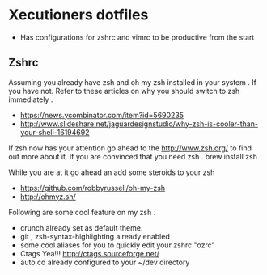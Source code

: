 # Xecutioners dotfiles
* Has configurations for zshrc and vimrc to be productive from the start

## Zshrc
Assuming you already have zsh and oh my zsh  installed in your system . If you have not. Refer to these articles on why you should switch to zsh immediately .
* https://news.ycombinator.com/item?id=5690235
* http://www.slideshare.net/jaguardesignstudio/why-zsh-is-cooler-than-your-shell-16194692

If zsh now has your attention go ahead to the http://www.zsh.org/ to find out more about it.
If you are convinced that you need zsh . brew install zsh

While you are at it go ahead an add some steroids to your zsh
* https://github.com/robbyrussell/oh-my-zsh
* http://ohmyz.sh/

Following are some cool feature on my zsh .
* crunch already set as default theme.
* git , zsh-syntax-highlighting already enabled
* some cool aliases for you to quickly edit your zshrc "ozrc"
* Ctags Yea!!! http://ctags.sourceforge.net/
* auto cd already configured to your ~/dev directory
